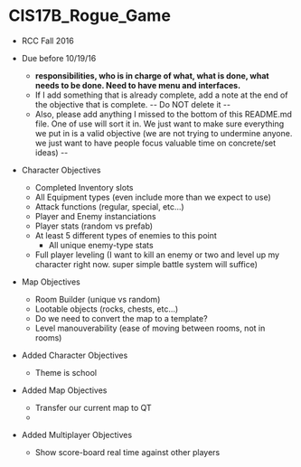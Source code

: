 # CIS17B_Rogue_Game
* RCC Fall 2016
* Due before 10/19/16 
  - <b>responsibilities, who is in charge of what, what is done, what needs to be done. Need to have menu and interfaces.</b>
  - If I add something that is already complete, add a note at the end of the objective that is complete. -- Do NOT delete it --
  - Also, please add anything I missed to the bottom of this README.md file. One of use will sort it in. We just want to make sure everything we put in is a valid objective (we are not trying to undermine anyone. we just want to have people focus valuable time on concrete/set ideas) --
  
* Character Objectives
  - Completed Inventory slots
  - All Equipment types (even include more than we expect to use)
  - Attack functions (regular, special, etc...)
  - Player and Enemy instanciations
  - Player stats (random vs prefab)
  - At least 5 different types of enemies to this point
    - All unique enemy-type stats
  - Full player leveling (I want to kill an enemy or two and level up my character right now. super simple battle system will suffice)

* Map Objectives
  - Room Builder (unique vs random)
  - Lootable objects (rocks, chests, etc...)
  - Do we need to convert the map to a template?
  - Level manouverability (ease of moving between rooms, not in rooms)
  
* Added Character Objectives
  - Theme is school

* Added Map Objectives
  - Transfer our current map to QT
  -
* Added Multiplayer Objectives
  - Show score-board real time against other players
